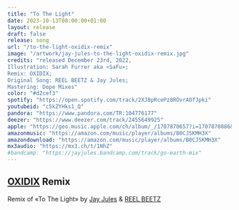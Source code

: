 ```yaml
---
title: "To The Light"
date: 2023-10-13T08:00:00+01:00
layout: release
draft: false
release: song
url: "/to-the-light-oxidix-remix"
image: "/artwork/jay-jules-to-the-light-oxidix-remix.jpg"
credits: "released December 23rd, 2022,
Illustration: Sarah Furrer aka «SaFu»;
Remix: OXIDIX;
Original Song: REEL BEETZ & Jay Jules;
Mastering: Dope Mixes"
color: "#d2cef3"
spotify: "https://open.spotify.com/track/2XJ8pRcePz8ROvrAOfJpki"
youtubeid: "c5kZYHks1_Q"
pandora: "https://www.pandora.com/TR:104776177"
deezer: "https://www.deezer.com/track/2455649925"
apple: "https://geo.music.apple.com/ch/album/_/1707870657?i=1707870886&mt=1&app=music&ls=1&at=1000lHKX&ct=odesli_http&itscg=30200&itsct=odsl_m"
amazonmusic: "https://amazon.com/music/player/albums/B0CJ5KMH3X"
amazondownload: "https://amazon.com/music/player/albums/B0CJ5KMH3X"
mx3audio: "https://mx3.ch/t/1NhZ"
#bandcamp: "https://jayjules.bandcamp.com/track/go-earth-mix"
---
```


## [OXIDIX](https://www.oxidix.com) Remix

Remix of «To The Light» by [Jay Jules](https://jayjules.net) & [REEL BEETZ](https://reelbeetz.ch)
